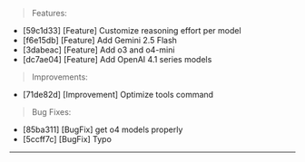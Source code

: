 > Features:
- [59c1d33] [Feature] Customize reasoning effort per model
- [f6e15db] [Feature] Add Gemini 2.5 Flash
- [3dabeac] [Feature] Add o3 and o4-mini
- [dc7ae04] [Feature] Add OpenAI 4.1 series models

> Improvements:
- [71de82d] [Improvement] Optimize tools command

> Bug Fixes:
- [85ba311] [BugFix] get o4 models properly
- [5ccff7c] [BugFix] Typo


---
